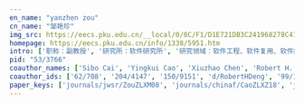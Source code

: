 ```yaml
---
en_name: "yanzhen zou"
cn_name: "邹艳珍"
img_src: https://eecs.pku.edu.cn/__local/0/8C/F1/D1E721DB3C241968278C4119290_E04924E8_3C06B.jpg?e=.jpg
homepage: https://eecs.pku.edu.cn/info/1338/5951.htm
intro: ['职称：副教授', '研究所：软件研究所', '研究领域：软件工程、软件复用、软件数据挖掘 ', '办公电话：86-10-62751794-15', '电子邮件：zouyz@pku.edu.cn', '个人主页：http://www.sei.pku.edu.cn/people/zouyz ']
pid: "53/3766"
coauthor_names: ['Sibo Cai', 'Yingkui Cao', 'Xiuzhao Chen', 'Robert H. Deng', 'Xuhua Ding', 'Lu Fang', 'Liang Gu', 'Dan Hao', 'Gang Hu', 'Chenyan Hua', 'Zhebang Hua', 'Jing Jin', 'Yong Jin', 'Ge Li', 'Meng Li', 'Wenpeng Li', 'Xiang Li 0013', 'Xuan-Dong Li', 'Yan Li', 'Zeqi Lin', 'Chunyang Ling', 'Changsheng Liu', 'Chuxiong Liu', 'Haifeng Liu', 'Hui Liu', 'Yangyang Lu', 'Yuxiang Luo', 'Han Mei', 'Hong Mei', 'Jing Mei', 'John Mylopoulos', 'Lingshuang Shao', 'Weizhong Shao', 'Qi Shen', 'Hailong Sun 0001', 'Lijie Wang', 'Min Wang', 'Jun Wei', 'Shijun Wu', 'Bing Xie', 'Guo Tong Xie', 'Zhifeng Xu', 'Hongfei Yan', 'Fuqing Yang', 'Ting Ye', 'Gang Yin', 'Liang-Jie Zhang', 'Lingxiao Zhang', 'Lu Zhang', 'Lu Zhang 0023', 'Ming Zhang 0004', 'Junfeng Zhao', 'Jile Zhu', 'Zixiao Zhu']
coauthor_ids: ['62/708', '204/4147', '150/9151', 'd/RobertHDeng', '99/1702', '33/8116', '41/219', '50/456', '24/1820', '206/4602', '120/4805', '00/34', '89/6327', '24/712', '70/1726', '68/8452', '40/1491-13', '196/4807', '87/660', '155/4370', '238/8871', '50/8612', '159/3647', '84/33', '93/4010', '00/10940', '206/4609', '143/1179', '14/2036', '02/2917', 'm/JohnMylopoulos', '22/1010', '10/2279', '46/959', '21/1509-1', '96/1435', '181/2695', '68/6546', '243/1875', '94/2438', '73/5346', '135/7384', '86/1423', '07/2529', '45/10226', '14/3946', 'z/LiangJieZhang', '146/2210', '82/10609', 'z/LuZhang1', '73/1844-4', '72/3918', '159/3672', '155/4344']
paper_keys: ['journals/jwsr/ZouZLXM08', 'journals/chinaf/CaoZLXZ18', 'journals/jcst/LingZLX19', 'journals/jsjkx/LuoZJX15', 'journals/jcst/LinXZZLWSY17']
---
```

